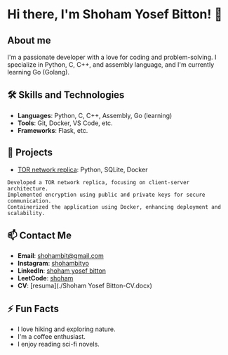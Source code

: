 # Hi there, I'm Shoham Yosef Bitton! 👋

## About me
I'm a passionate developer with a love for coding and problem-solving. I specialize in Python, C, C++, and assembly language, and I'm currently learning Go (Golang).

## 🛠️ Skills and Technologies
- **Languages**: Python, C, C++, Assembly, Go (learning)
- **Tools**: Git, Docker, VS Code, etc.
- **Frameworks**: Flask, etc.

## 🌟 Projects
- [TOR network replica](https://github.com/your_username/project1): Python, SQLite, Docker
```
Developed a TOR network replica, focusing on client-server architecture.
Implemented encryption using public and private keys for secure communication.
Containerized the application using Docker, enhancing deployment and scalability.
```
## 📫 Contact Me
- **Email**: [shohambit@gmail.com](mailto:shohambit@gmail.com)
- **Instagram**: [shohambityo](https://www.instagram.com/shohambityo/)
- **LinkedIn**: [shoham yosef bitton](https://www.linkedin.com/in/shohamyosefbitton/)
- **LeetCode**: [shoham](https://leetcode.com/u/user6286UI/)
- **CV**: [resuma](./Shoham Yosef Bitton-CV.docx)

## ⚡ Fun Facts
- I love hiking and exploring nature.
- I'm a coffee enthusiast.
- I enjoy reading sci-fi novels.
